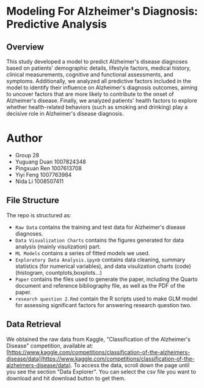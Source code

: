 # Modeling For Alzheimer's Diagnosis: Predictive Analysis

## Overview

This study developed a model to predict Alzheimer's disease diagnoses based on patients' demographic details, lifestyle factors, medical history, clinical measurements, cognitive and functional assessments, and symptoms. Additionally, we analyzed all predictive factors included in the model to identify their influence on Alzheimer's diagnosis outcomes, aiming to uncover factors that are more likely to contribute to the onset of Alzheimer's disease. Finally, we analyzed patients' health factors to explore whether health-related behaviors (such as smoking and drinking) play a decisive role in Alzheimer's disease diagnosis.

# Author

- Group 28
- Yuguang Duan 1007824348
- Pingxuan Ren 1007613708
- Yiyi Feng 1007763984
- Nida Li 1008507411

## File Structure

The repo is structured as:

-   `Raw Data` contains the training and test data for Alzheimer's disease diagnoses.
-   `Data Visualization Charts` contains the figures generated for data analysis (mainly visulization) part.
-   `ML Models` contains a series of fitted models we used.
-   `Exploratory Data Analysis.ipynb` contains data cleaning, summary statistics (for numerical variables), and data visulization charts (code) (histogram, countplots,boxplots...)
-   `Paper` contains the files used to generate the paper, including the Quarto document and reference bibliography file, as well as the PDF of the paper. 
-   `research question 2.Rmd` contain the R scripts used to make GLM model for assessing significant factors for answering research question two.

## Data Retrieval

We obtained the raw data from Kaggle, "Classification of the Alzheimer's Disease" competition, available at: [https://www.kaggle.com/competitions/classification-of-the-alzheimers-disease/data](https://www.kaggle.com/competitions/classification-of-the-alzheimers-disease/data). To access the data, scroll down the page until you see the section "Data Explorer". You can select the csv file you want to download and hit download button to get them.
